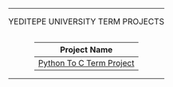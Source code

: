 <table width="100%" align="center">
<tr style="display:flex; justify-content:space-around; paddind:0;">
<td colspan="2" style="padding:0; margin:0; text-align:center;">
	<p align="center">YEDITEPE UNIVERSITY TERM PROJECTS</p>
</td></tr>

<tr style="display:flex; justify-content:space-around; paddind:0;">
<td style="padding:0; margin:0;">

| Project Name												|
| :-:                                                      	|
| [Python To C Term Project][python_to_c_tree]             	|

</td></tr>

[python_to_c_tree]: https://github.com/enes2424/Yeditepe-University-Term-Project/tree/PythonToCTermProject

</table>
